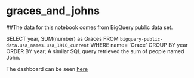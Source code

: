 # graces_and_johns

##The data for this notebook comes from BigQuery public data set.

SELECT
  year,
  SUM(number) as Graces
FROM
  `bigquery-public-data.usa_names.usa_1910_current`
WHERE
  name= 'Grace'
GROUP BY
  year
  ORDER BY year;
A similar SQL query retrieved the sum of people named John.


The dashboard can be seen [here](https://jacobtessers.github.io/graces_and_johns)
